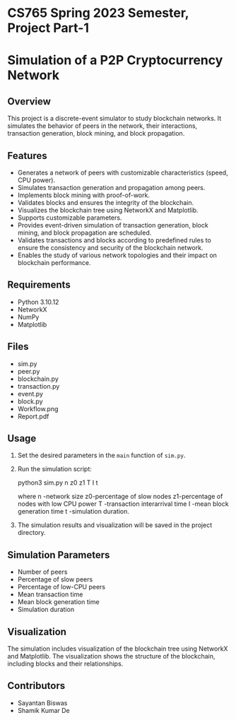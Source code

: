 # CS765 Spring 2023 Semester, Project Part-1
# Simulation of a P2P Cryptocurrency Network

## Overview
This project is a discrete-event simulator to study blockchain networks. It simulates the behavior of peers in the network, their interactions, transaction generation, block mining, and block propagation.

## Features
- Generates a network of peers with customizable characteristics (speed, CPU power).
- Simulates transaction generation and propagation among peers.
- Implements block mining with proof-of-work.
- Validates blocks and ensures the integrity of the blockchain.
- Visualizes the blockchain tree using NetworkX and Matplotlib.
- Supports customizable parameters.
- Provides event-driven simulation of transaction generation, block mining, and block propagation are scheduled.
- Validates transactions and blocks according to predefined rules to ensure the consistency and security of the blockchain network.
- Enables the study of various network topologies and their impact on blockchain performance.

## Requirements
- Python 3.10.12
- NetworkX
- NumPy
- Matplotlib

## Files
- sim.py
- peer.py
- blockchain.py
- transaction.py
- event.py
- block.py
- Workflow.png
- Report.pdf

## Usage
1. Set the desired parameters in the `main` function of `sim.py`.
2. Run the simulation script:
   
   python3 sim.py n z0 z1 T I t
   
   where
   n -network size 
   z0-percentage of slow nodes 
   z1-percentage of nodes with low CPU power
   T -transaction interarrival time 
   I -mean block generation time
   t -simulation duration. 
   
3. The simulation results and visualization will be saved in the project directory.

## Simulation Parameters
- Number of peers
- Percentage of slow peers
- Percentage of low-CPU peers
- Mean transaction time
- Mean block generation time
- Simulation duration

## Visualization
The simulation includes visualization of the blockchain tree using NetworkX and Matplotlib. The visualization shows the structure of the blockchain, including blocks and their relationships.

## Contributors
- Sayantan Biswas
- Shamik Kumar De

